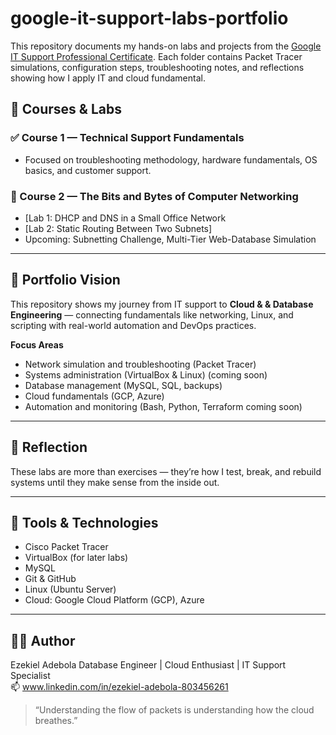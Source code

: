 # google-it-support-labs-portfolio
This repository documents my hands-on labs and projects from the [Google IT Support Professional Certificate](https://www.coursera.org/professional-certificates/google-it-support).  Each folder contains Packet Tracer simulations, configuration steps, troubleshooting notes, and reflections showing how I apply IT and cloud fundamental.
## 🧩 Courses & Labs

### ✅ Course 1 — Technical Support Fundamentals
- Focused on troubleshooting methodology, hardware fundamentals, OS basics, and customer support.

### 🚀 Course 2 — The Bits and Bytes of Computer Networking
- [Lab 1: DHCP and DNS in a Small Office Network
- [Lab 2: Static Routing Between Two Subnets]
- Upcoming: Subnetting Challenge, Multi-Tier Web-Database Simulation

---

## 🎯 Portfolio Vision

This repository shows my journey from IT support to **Cloud &  & Database Engineering** — connecting fundamentals like networking, Linux, and scripting with real-world automation and DevOps practices.

**Focus Areas**
- Network simulation and troubleshooting (Packet Tracer)
- Systems administration (VirtualBox & Linux) (coming soon)
- Database management (MySQL, SQL, backups)
- Cloud fundamentals (GCP, Azure)
- Automation and monitoring (Bash, Python, Terraform  coming soon)

---

## 🧠 Reflection
 These labs are more than exercises — they’re how I test, break, and rebuild systems until they make sense from the inside out.

---

## 🧰 Tools & Technologies
- Cisco Packet Tracer  
- VirtualBox (for later labs)  
- MySQL  
- Git & GitHub  
- Linux (Ubuntu Server)  
- Cloud: Google Cloud Platform (GCP), Azure

---

## 🧑‍💻 Author
Ezekiel Adebola 
Database Engineer | Cloud Enthusiast | IT Support Specialist  
📫 www.linkedin.com/in/ezekiel-adebola-803456261  

> “Understanding the flow of packets is understanding how the cloud breathes.”  
>  

